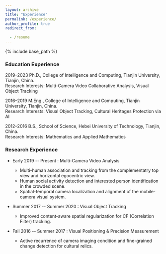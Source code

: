 ```yaml
---
layout: archive
title: "Experience"
permalink: /experience/
author_profile: true
redirect_from: 

  - /resume
---
```


{% include base_path %}


### Education Experience

2019–2023  Ph.D., College of Intelligence and Computing, Tianjin University, Tianjin, China.
<br /> Research Interests: Multi-Camera Video Collaborative Analysis, Visual Object Tracking

2016–2019  M.Eng., College of Intelligence and Computing, Tianjin University, Tianjin, China.
<br /> Research Interests: Visual Object Tracking, Cultural Heritages Protection via AI

2012–2016  B.S., School of Science, Hebei University of Technology, Tianjin, China.
<br /> Research Interests: Mathematics and Applied Mathematics


### Research Experience

* Early 2019 -- Present : Multi-Camera Video Analysis
  * Multi-human association and tracking from the complementatry top view and horizontal egocentric view.
  * Human social activity detection and interested person identification in the crowded scene.
  * Spatial-temporal camera localization and alignment of the mobile-camera visual system.

* Summer 2017 -- Summer 2020 : Visual Object Tracking
	* Improved content-aware spatial regularization for CF (Correlation Filter) tracking.
	
* Fall 2016 -- Summer 2017 : Visual Positioning & Precision Measurement
	* Active recurrence of camera imaging condition and fine-grained change detection for cultural relics.
